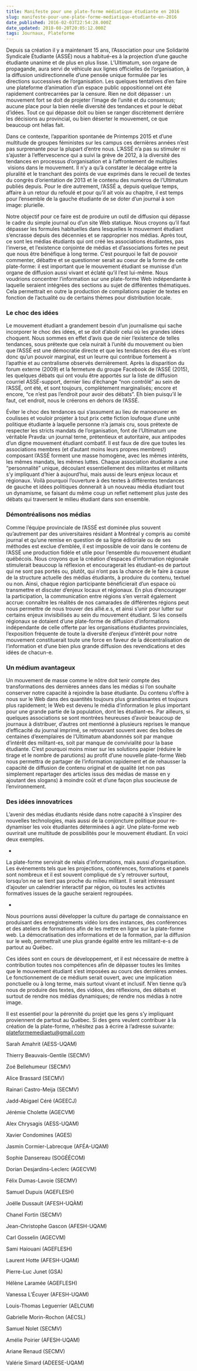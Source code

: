 ```yaml
---
title: Manifeste pour une plate-forme médiatique étudiante en 2016
slug: manifeste-pour-une-plate-forme-mediatique-etudiante-en-2016
date_published: 2016-02-03T22:54:28.000Z
date_updated: 2018-08-20T20:05:12.000Z
tags: Journaux, Plateforme
---
```


Depuis sa création il y a maintenant 15 ans, l’Association pour une Solidarité Syndicale Étudiante (ASSÉ) nous a habitué-es à la projection d’une gauche étudiante unanime et de plus en plus lisse. L’Ultimatum, son organe de propagande, aura servi de véhicule aux lignes officielles de l’organisation, à la diffusion unidirectionnelle d’une pensée unique formulée par les directions successives de l’organisation. Les quelques tentatives d’en faire une plateforme d’animation d’un espace public oppositionnel ont été rapidement contrecarrées par la censure. Rien ne doit dépasser : un mouvement fort se doit de projeter l’image de l’unité et du consensus; aucune place pour la bien réelle diversité des tendances et pour le débat d’idées. Tout ce qui dépasse doit ou bien se ranger discrètement derrière les décisions au provincial, ou bien déserter le mouvement, ce que beaucoup ont hélas fait.

Dans ce contexte, l’apparition spontanée de Printemps 2015 et d’une multitude de groupes féministes sur les campus ces dernières années n’est pas surprenante pour la plupart d’entre nous. L’ASSÉ n’a pas su stimuler ni s’ajuster à l’effervescence qui a suivi la grève de 2012, à la diversité des tendances en processus d’organisation et à l’affrontement de multiples  visions dans le mouvement. Il n’y a qu’à constater le décalage entre la pluralité et le tranchant des points de vue exprimés dans le recueil de textes du congrès d’orientation de 2013 et le contenu des numéros de l’Ultimatum publiés depuis. Pour le dire autrement, l’ASSÉ a, depuis quelque temps, affaire à un retour du refoulé et pour qu’il ait voix au chapitre, il est temps pour l’ensemble de la gauche étudiante de se doter d’un journal à son image: plurielle.

Notre objectif pour ce faire est de produire un outil de diffusion qui dépasse le cadre du simple journal ou d’un site Web statique. Nous croyons qu’il faut dépasser les formules habituelles dans lesquelles le mouvement étudiant s’encrasse depuis des décennies et se rapproprier nos médias. Après tout, ce sont les médias étudiants qui ont créé les associations étudiantes, pas l’inverse, et l’existence conjointe de médias et d’associations fortes ne peut que nous être bénéfique à long terme. C’est pourquoi le fait de pouvoir commenter, débattre et se questionner serait au coeur de la forme de cette plate-forme: il est important que le mouvement étudiant se munisse d’un organe de diffusion aussi vivant et éclaté qu’il l’est lui-même. Nous voudrions concentrer l’information sur une plate-forme Web indépendante à laquelle seraient intégrées des sections au sujet de différentes thématiques. Cela permettrait en outre la production de compilations papier de textes en fonction de l’actualité ou de certains thèmes pour distribution locale.

### Le choc des idées

Le mouvement étudiant a grandement besoin d’un journalisme qui sache incorporer le choc des idées, et se doit d’abolir celui où les grandes idées choquent. Nous sommes en effet d’avis que de nier l’existence de telles tendances, sous prétexte que cela nuirait à l’unité du mouvement ou bien que l’ASSÉ est une démocratie directe et que les tendances des élu-es n’ont donc qu’un pouvoir marginal, est un leurre qui contribue fortement à l’apathie et au centralisme observés dernièrement. Après la disparition du forum externe (2009) et la fermeture du groupe Facebook de l’ASSÉ (2015), les quelques débats qui ont voulu être apportés sur la liste de diffusion courriel ASSÉ-support, dernier lieu d’échange “non contrôlé” au sein de l’ASSÉ, ont été, et sont toujours, complètement marginalisés; encore et encore, “ce n’est pas l’endroit pour avoir des débats”. Eh bien puisqu’il le faut, cet endroit, nous le créerons en dehors de l’ASSÉ.

Éviter le choc des tendances qui s’assument au lieu de manoeuvrer en coulisses et vouloir projeter à tout prix cette fiction loufoque d’une unité politique étudiante à laquelle personne n’a jamais cru, sous prétexte de respecter les stricts mandats de l’organisation, font de l’Ultimatum une véritable Pravda: un journal terne, prétentieux et autoritaire, aux antipodes d’un digne mouvement étudiant combatif. Il est faux de dire que toutes les associations membres (et d’autant moins leurs propres membres!) composant l’ASSÉ forment une masse homogène, avec les mêmes intérêts, les mêmes mandats, les mêmes luttes. Chaque association étudiante a une “personnalité” unique, découlant essentiellement des militantes et militants s’y impliquant d’hier à aujourd’hui, mais aussi de leurs enjeux locaux et régionaux. Voilà pourquoi l’ouverture à des textes à différentes tendances de gauche et idées politiques donnerait à un nouveau média étudiant tout un dynamisme, se faisant du même coup un reflet nettement plus juste des débats qui traversent le milieu étudiant dans son ensemble.

### Démontréalisons nos médias

Comme l’équipe provinciale de l’ASSÉ est dominée plus souvent qu’autrement par des universitaires résidant à Montréal y compris au comité journal et qu’une remise en question de sa ligne éditoriale ou de ses méthodes est exclue d’emblée, il est impossible de voir dans le contenu de l’ASSÉ une production fidèle et utile pour l’ensemble du mouvement étudiant québécois. Nous croyons que la création d’espaces d’information régionale stimulerait beaucoup la réflexion et encouragerait les étudiant-es de partout qui ne sont pas portés ou, plutôt, qui n’ont pas la chance de le faire à cause de la structure actuelle des médias étudiants, à produire du contenu, textuel ou non. Ainsi, chaque région participante bénéficierait d’un espace où transmettre et discuter d’enjeux locaux et régionaux. En plus d’encourager la participation, la communication entre régions s’en verrait également accrue: connaître les réalités de nos camarades de différentes régions peut nous permettre de nous trouver des allié.e.s, et ainsi s’unir pour lutter sur certains enjeux invisibilisés au sein du mouvement étudiant. Si les conseils régionaux se dotaient d’une plate-forme de diffusion d’informations indépendante de celle offerte par les organisations étudiantes provinciales, l’exposition fréquente de toute la diversité d’enjeux d’intérêt pour notre mouvement constituerait toute une force en faveur de la décentralisation de l’information et d’une bien plus grande diffusion des revendications et des idées de chacun-e.

### Un médium avantageux

Un mouvement de masse comme le nôtre doit tenir compte des transformations des dernières années dans les médias si l’on souhaite conserver notre capacité à rejoindre la base étudiante. Du contenu s’offre à nous sur le Web dans des quantités toujours plus grandissantes et toujours plus rapidement; le Web est devenu le média d’information le plus important pour une grande partie de la population, dont les étudiant-es. Par ailleurs, si quelques associations se sont montrées heureuses d’avoir beaucoup de journaux à distribuer, d’autres ont mentionné à plusieurs reprises le manque d’efficacité du journal imprimé, se retrouvant souvent avec des boîtes de centaines d’exemplaires de l’Ultimatum abandonnés soit par manque d’intérêt des militant-es, soit par manque de convivialité pour la base étudiante. C’est pourquoi moins miser sur les solutions papier (réduire le tirage et le nombre de parutions) au profit d’une nouvelle plate-forme Web nous permettra de partager de l’information rapidement et de rehausser la capacité de diffusion de contenu original et de qualité (et non pas simplement repartager des articles issus des médias de masse en y ajoutant des slogans) à moindre coût et d’une façon plus soucieuse de l’environnement.

### Des idées innovatrices

L’avenir des médias étudiants réside dans notre capacité à s’inspirer des nouvelles technologies, mais aussi de la conjoncture politique pour re-dynamiser les voix étudiantes déterminées à agir. Une plate-forme web ouvrirait une multitude de possibilités pour le mouvement étudiant. En voici deux exemples.

- 
La plate-forme servirait de relais d’informations, mais aussi d’organisation. Les événements tels que les projections, conférences, formations et panels sont nombreux et il est souvent compliqué de s’y retrouver surtout, lorsqu’on ne se tient pas proche du milieu militant. Il serait intéressant d’ajouter un calendrier interactif par région, où toutes les activités formatives issues de la gauche seraient regroupées.

- 
Nous pourrions aussi développer la culture du partage de connaissance en produisant des enregistrements vidéo lors des instances, des conférences et des ateliers de formations afin de les mettre en ligne sur la plate-forme web. La démocratisation des informations et de la formation, par la diffusion sur le web, permettrait une plus grande égalité entre les militant-e-s de partout au Québec.

Ces idées sont en cours de développement, et il est nécessaire de mettre à contribution toutes nos compétences afin de dépasser toutes les limites que le mouvement étudiant s’est imposées au cours des dernières années. Le fonctionnement de ce médium serait ouvert, avec une implication ponctuelle ou à long terme, mais surtout vivant et inclusif. N’en tienne qu’à nous de produire des textes, des vidéos, des réflexions, des débats et surtout de rendre nos médias dynamiques; de rendre nos médias à notre image.

Il est essentiel pour la pérennité du projet que les gens s’y impliquant proviennent de partout au Québec. Si des gens veulent contribuer à la création de la plate-forme, n’hésitez pas à écrire à l’adresse suivante: [plateformemediaetu@gmail.com](mailto:plateformemediaetu@gmail.com)

Sarah Amahrit (AESS-UQAM)

Thierry Beauvais-Gentile (SECMV)

Zoé Bellehumeur (SECMV)

Alice Brassard (SECMV)

Rainari Castro-Meija (SECMV)

Jadd-Abigael Céré (AGEECJ)

Jérémie Cholette (AGECVM)

Alex Chrysagis (AESS-UQAM)

Xavier Condomines (AGES)

Jasmin Cormier-Labrecque (AFÉA-UQAM)

Sophie Dansereau (SOGÉÉCOM)

Dorian Desjardins-Leclerc (AGECVM)

Félix Dumas-Lavoie (SECMV)

Samuel Dupuis (AGEFLESH)

Joëlle Dussault (AFESH-UQÀM)

Chanel Fortin (SECMV)

Jean-Christophe Gascon (AFESH-UQAM)

Carl Gosselin (AGECVM)

Sami Haiouani (AGEFLESH)

Laurent Hotte (AFESH-UQAM)

Pierre-Luc Junet (GSA)

Hélène Laramée (AGEFLESH)

Vanessa L’Écuyer (AFESH-UQAM)

Louis-Thomas Leguerrier (AELCUM)

Gabrielle Morin-Rochon (AECSL)

Samuel Nolet (SECMV)

Amélie Poirier (AFESH-UQAM)

Ariane Renaud (SECMV)

Valérie Simard (ADEESE-UQAM)
